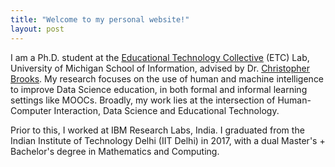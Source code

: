 ```yaml
---
title: "Welcome to my personal website!"
layout: post
---
```


I am a Ph.D. student at the [Educational Technology Collective][etc] (ETC) Lab, University of Michigan School of Information, advised by Dr. [Christopher Brooks][brooksch]. My research focuses on the use of human and machine intelligence to improve Data Science education, in both formal and informal learning settings like MOOCs. Broadly, my work lies at the intersection of Human-Computer Interaction,  Data Science and Educational Technology. 

Prior to this, I worked at IBM Research Labs, India. I graduated from the Indian Institute of Technology Delhi (IIT Delhi) in 2017, with a dual Master's + Bachelor's degree in Mathematics and Computing. 

[etc]: https://edtech.labs.si.umich.edu/
[brooksch]:   http://christopherbrooks.ca/
